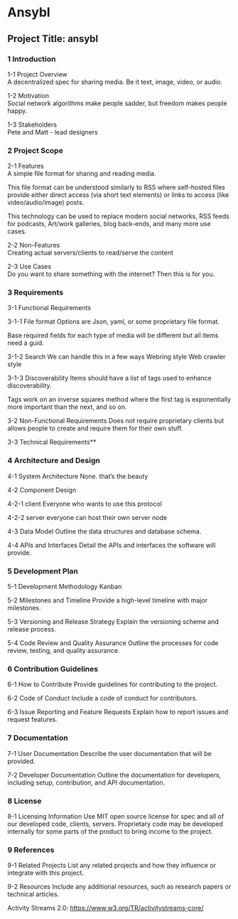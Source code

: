 # Ansybl

## Project Title: ansybl 

### 1 Introduction

1-1 Project Overview  
A decentralized spec for sharing media. Be it text, image, video, or audio. 

1-2 Motivation  
Social network algorithms make people sadder, but freedom makes people happy.

1-3 Stakeholders  
Pete and Matt - lead designers

### 2 Project Scope

2-1 Features  
A simple file format for sharing and reading media.

This file format can be understood similarly to RSS where self-hosted files provide either direct access (via short text elements) or links to access (like video/audio/image) posts.

This technology can be used to replace modern social networks, RSS feeds for podcasts, Art/work galleries, blog back-ends, and many more use cases.

2-2 Non-Features  
Creating actual servers/clients to read/serve the content

2-3 Use Cases  
Do you want to share something with the internet? Then this is for you.

### 3 Requirements

3-1 Functional Requirements

3-1-1 File format
Options are Json, yaml, or some proprietary file format.

Base required fields for each type of media will be different but all items need a guid.

3-1-2 Search
We can handle this in a few ways
Webring style
Web crawler style

3-1-3 Discoverability
Items should have a list of tags used to enhance discoverability.

Tags work on an inverse squares method where the first tag is exponentially more important than the next, and so on.

3-2 Non-Functional Requirements
Does not require proprietary clients but allows people to create and require them for their own stuff.

3-3 Technical Requirements**


### 4 Architecture and Design

4-1 System Architecture
None. that’s the beauty

4-2 Component Design

4-2-1 client
Everyone who wants to use this protocol

4-2-2 server
everyone can host their own server node

4-3 Data Model
Outline the data structures and database schema.

4-4 APIs and Interfaces
Detail the APIs and interfaces the software will provide.

### 5 Development Plan

5-1 Development Methodology
Kanban

5-2 Milestones and Timeline
Provide a high-level timeline with major milestones.

5-3 Versioning and Release Strategy
Explain the versioning scheme and release process.

5-4 Code Review and Quality Assurance
Outline the processes for code review, testing, and quality assurance.

### 6 Contribution Guidelines

6-1 How to Contribute
Provide guidelines for contributing to the project.

6-2 Code of Conduct
Include a code of conduct for contributors.

6-3 Issue Reporting and Feature Requests
Explain how to report issues and request features.

### 7 Documentation

7-1 User Documentation
Describe the user documentation that will be provided.

7-2 Developer Documentation
Outline the documentation for developers, including setup, contribution, and API documentation.

### 8 License

8-1 Licensing Information
Use MIT open source license for spec and all of our developed code, clients, servers. Proprietary code may be developed internally for some parts of the product to bring income to the project.

### 9 References

9-1 Related Projects
List any related projects and how they influence or integrate with this project.

9-2 Resources
Include any additional resources, such as research papers or technical articles.

Activity Streams 2.0: https://www.w3.org/TR/activitystreams-core/
